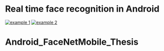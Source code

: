 
# Real time face recognition in Android 


[![example 1](http://img.youtube.com/vi/V1IflHa8AAY/0.jpg)](https://youtu.be/V1IflHa8AAY "demo 1")
[![example 2](http://img.youtube.com/vi/y-1lO3m-SRI/0.jpg)](https://youtu.be/y-1lO3m-SRI "demo 2")



# Android_FaceNetMobile_Thesis
